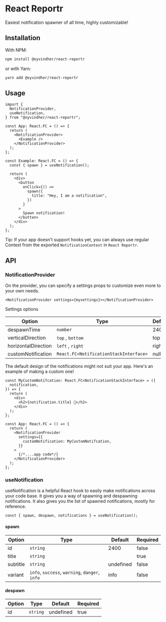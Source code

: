 # React Reportr

Easiest notification spawner of all time, highly customizable!

## Installation

With NPM:

```sh
npm install @oyvindher/react-reportr
```

or with Yarn:

```sh
yarn add @oyvindher/react-reportr
```

## Usage

```tsx
import {
  NotificationProvider,
  useNotification,
} from "@oyvindher/react-reportr";

const App: React.FC = () => {
  return (
    <NotificationProvider>
      <Example />
    </NotificationProvider>
  );
};

const Example: React.FC = () => {
  const { spawn } = useNotification();

  return (
    <div>
      <button
        onClick={() =>
          spawn({
            title: "Hey, I am a notification",
          })
        }
      >
        Spawn notification!
      </button>
    </div>
  );
};
```

Tip: If your app doesn't support hooks yet, you can always use regular Context from the exported `NotificationContext` in `React Reportr`.

## API

### NotificationProvider

On the provider, you can specify a settings props to customize even more to your own needs.

```tsx
<NotificationProvider settings={mysettings}></NotificationProvider>
```

Settings options

| Option              | Type                                   | Default | Required |
| ------------------- | -------------------------------------- | ------- | -------- |
| despawnTime         | `number`                               | 2400    | false    |
| verticalDirection   | `top` , `bottom`                       | top     | false    |
| horizontalDirection | `left` , `right`                       | right   | false    |
| customNotification  | `React.FC<NotificationStackInterface>` | null    | false    |

The default design of the notifications might not suit your app. Here's an example of making a custom one!

```tsx
const MyCustomNotifcation: React.FC<NotificationStackInterface> = ({
  notification,
}) => {
  return (
    <div>
      <h2>{notification.title} 👋</h2>
    </div>
  );
};

const App: React.FC = () => {
  return (
    <NotificationProvider
      settings={{
        customNotification: MyCustomNotifcation,
      }}
    >
      {/*....app code*/}
    </NotificationProvider>
  );
};
```

### useNotification

useNotification is a helpful React hook to easily make notifications across your code base. It gives you a way of spawning and despawning notifications. It also gives you the list of spawned notifications, mostly for reference.

```tsx
const { spawn, despawn, notifications } = useNotification();
```

#### spawn

| Option   | Type                                           | Default   | Required |
| -------- | ---------------------------------------------- | --------- | -------- |
| id       | `string`                                       | 2400      | false    |
| title    | `string`                                       |           | true     |
| subtitle | `string`                                       | undefined | false    |
| variant  | `info`, `success`, `warning`, `danger`, `info` | info      | false    |

#### despawn

| Option | Type     | Default   | Required |
| ------ | -------- | --------- | -------- |
| id     | `string` | undefined | true     |
